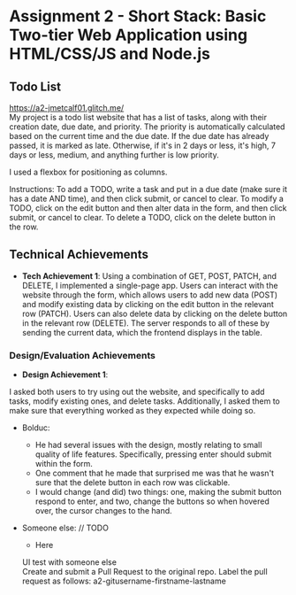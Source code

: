 Assignment 2 - Short Stack: Basic Two-tier Web Application using HTML/CSS/JS and Node.js  
===

## Todo List
https://a2-jmetcalf01.glitch.me/  
My project is a todo list website that has a list of tasks, along with their creation date, due date, and priority. The priority is automatically calculated based on the current time and the due date. If the due date has already passed, it is marked as late. Otherwise, if it's in 2 days or less, it's high, 7 days or less, medium, and anything further is low priority.

I used a flexbox for positioning as columns.

Instructions:
To add a TODO, write a task and put in a due date (make sure it has a date AND time), and then click submit, or cancel to clear.
To modify a TODO, click on the edit button and then alter data in the form, and then click submit, or cancel to clear.
To delete a TODO, click on the delete button in the row.

## Technical Achievements
- **Tech Achievement 1**: Using a combination of GET, POST, PATCH, and DELETE, I implemented a single-page app. Users can interact with the website through the form, which allows users to add new data (POST) and modify existing data by clicking on the edit button in the relevant row (PATCH). Users can also delete data by clicking on the delete button in the relevant row (DELETE). The server responds to all of these by sending the current data, which the frontend displays in the table.

### Design/Evaluation Achievements
- **Design Achievement 1**: 

I asked both users to try using out the website, and specifically to add tasks, modify existing ones, and delete tasks. Additionally, I asked them to make sure that everything worked as they expected while doing so.

  - Bolduc:
    - He had several issues with the design, mostly relating to small quality of life features. Specifically, pressing enter should submit within the form.
    - One comment that he made that surprised me was that he wasn't sure that the delete button in each row was clickable.
    - I would change (and did) two things: one, making the submit button respond to enter, and two, change the buttons so when hovered over, the cursor changes to the hand.
  - Someone else: // TODO
    - Here

    UI test with someone else  
    Create and submit a Pull Request to the original repo. Label the pull request as follows: a2-gitusername-firstname-lastname

